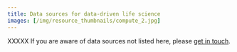```yaml
---
title: Data sources for data-driven life science
images: [/img/resource_thumbnails/compute_2.jpg]
---
```


XXXXX
If you are aware of data sources not listed here, please [get in touch](/contact/).
